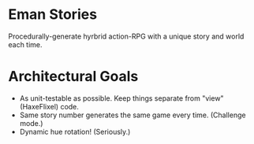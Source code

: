 # Eman Stories

Procedurally-generate hyrbrid action-RPG with a unique story and world each time.

# Architectural Goals

- As unit-testable as possible. Keep things separate from "view" (HaxeFlixel) code.
- Same story number generates the same game every time. (Challenge mode.)
- Dynamic hue rotation! (Seriously.)
